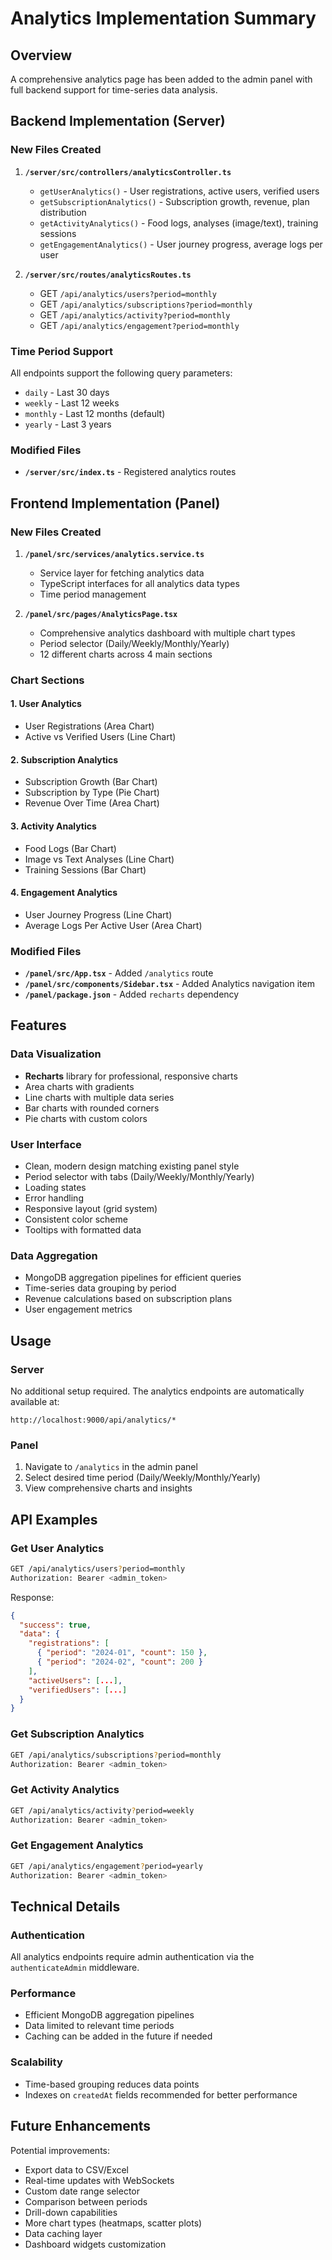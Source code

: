# Analytics Implementation Summary

## Overview
A comprehensive analytics page has been added to the admin panel with full backend support for time-series data analysis.

## Backend Implementation (Server)

### New Files Created

1. **`/server/src/controllers/analyticsController.ts`**
   - `getUserAnalytics()` - User registrations, active users, verified users
   - `getSubscriptionAnalytics()` - Subscription growth, revenue, plan distribution
   - `getActivityAnalytics()` - Food logs, analyses (image/text), training sessions
   - `getEngagementAnalytics()` - User journey progress, average logs per user

2. **`/server/src/routes/analyticsRoutes.ts`**
   - GET `/api/analytics/users?period=monthly`
   - GET `/api/analytics/subscriptions?period=monthly`
   - GET `/api/analytics/activity?period=monthly`
   - GET `/api/analytics/engagement?period=monthly`

### Time Period Support
All endpoints support the following query parameters:
- `daily` - Last 30 days
- `weekly` - Last 12 weeks
- `monthly` - Last 12 months (default)
- `yearly` - Last 3 years

### Modified Files
- **`/server/src/index.ts`** - Registered analytics routes

## Frontend Implementation (Panel)

### New Files Created

1. **`/panel/src/services/analytics.service.ts`**
   - Service layer for fetching analytics data
   - TypeScript interfaces for all analytics data types
   - Time period management

2. **`/panel/src/pages/AnalyticsPage.tsx`**
   - Comprehensive analytics dashboard with multiple chart types
   - Period selector (Daily/Weekly/Monthly/Yearly)
   - 12 different charts across 4 main sections

### Chart Sections

#### 1. User Analytics
- User Registrations (Area Chart)
- Active vs Verified Users (Line Chart)

#### 2. Subscription Analytics
- Subscription Growth (Bar Chart)
- Subscription by Type (Pie Chart)
- Revenue Over Time (Area Chart)

#### 3. Activity Analytics
- Food Logs (Bar Chart)
- Image vs Text Analyses (Line Chart)
- Training Sessions (Bar Chart)

#### 4. Engagement Analytics
- User Journey Progress (Line Chart)
- Average Logs Per Active User (Area Chart)

### Modified Files
- **`/panel/src/App.tsx`** - Added `/analytics` route
- **`/panel/src/components/Sidebar.tsx`** - Added Analytics navigation item
- **`/panel/package.json`** - Added `recharts` dependency

## Features

### Data Visualization
- **Recharts** library for professional, responsive charts
- Area charts with gradients
- Line charts with multiple data series
- Bar charts with rounded corners
- Pie charts with custom colors

### User Interface
- Clean, modern design matching existing panel style
- Period selector with tabs (Daily/Weekly/Monthly/Yearly)
- Loading states
- Error handling
- Responsive layout (grid system)
- Consistent color scheme
- Tooltips with formatted data

### Data Aggregation
- MongoDB aggregation pipelines for efficient queries
- Time-series data grouping by period
- Revenue calculations based on subscription plans
- User engagement metrics

## Usage

### Server
No additional setup required. The analytics endpoints are automatically available at:
```
http://localhost:9000/api/analytics/*
```

### Panel
1. Navigate to `/analytics` in the admin panel
2. Select desired time period (Daily/Weekly/Monthly/Yearly)
3. View comprehensive charts and insights

## API Examples

### Get User Analytics
```bash
GET /api/analytics/users?period=monthly
Authorization: Bearer <admin_token>
```

Response:
```json
{
  "success": true,
  "data": {
    "registrations": [
      { "period": "2024-01", "count": 150 },
      { "period": "2024-02", "count": 200 }
    ],
    "activeUsers": [...],
    "verifiedUsers": [...]
  }
}
```

### Get Subscription Analytics
```bash
GET /api/analytics/subscriptions?period=monthly
Authorization: Bearer <admin_token>
```

### Get Activity Analytics
```bash
GET /api/analytics/activity?period=weekly
Authorization: Bearer <admin_token>
```

### Get Engagement Analytics
```bash
GET /api/analytics/engagement?period=yearly
Authorization: Bearer <admin_token>
```

## Technical Details

### Authentication
All analytics endpoints require admin authentication via the `authenticateAdmin` middleware.

### Performance
- Efficient MongoDB aggregation pipelines
- Data limited to relevant time periods
- Caching can be added in the future if needed

### Scalability
- Time-based grouping reduces data points
- Indexes on `createdAt` fields recommended for better performance

## Future Enhancements

Potential improvements:
- Export data to CSV/Excel
- Real-time updates with WebSockets
- Custom date range selector
- Comparison between periods
- Drill-down capabilities
- More chart types (heatmaps, scatter plots)
- Data caching layer
- Dashboard widgets customization
